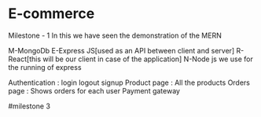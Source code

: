 # E-commerce

Milestone - 1 
In this we have seen the demonstration of the MERN

M-MongoDb
E-Express JS[used as an API between client and server]
R-React[this will be our client in case of the application]
N-Node js we use for the running of express

Authentication : login logout signup
Product page : All the products 
Orders page : Shows orders for each user
Payment gateway

#milestone 3